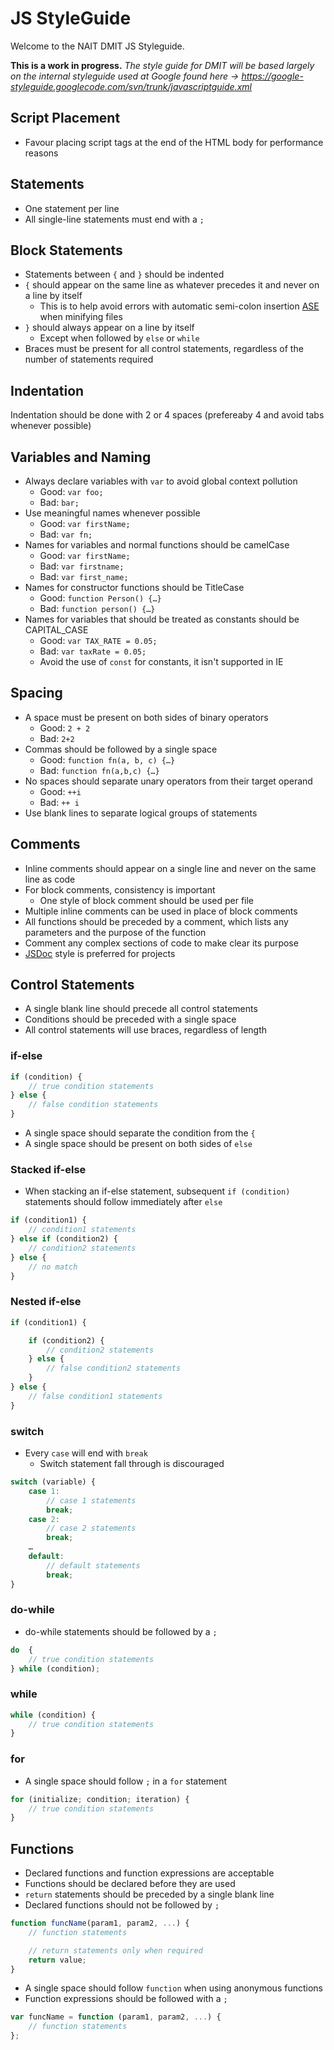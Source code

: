 JS StyleGuide
==============

Welcome to the NAIT DMIT JS Styleguide.

**This is a work in progress.**  *The style guide for DMIT will be based largely on the internal styleguide used at Google found here -> https://google-styleguide.googlecode.com/svn/trunk/javascriptguide.xml*

## Script Placement

* Favour placing script tags at the end of the HTML body for performance reasons

## Statements
* One statement per line
* All single-line statements must end with a `;`

## Block Statements

* Statements between `{` and `}` should be indented
* `{` should appear on the same line as whatever precedes it and never on a line by itself
    * This is to help avoid errors with automatic semi-colon insertion [ASE](http://es5.github.io/#x7.9 "ASE") when minifying files
* `}` should always appear on a line by itself
    * Except when followed by `else` or `while`
* Braces must be present for all control statements, regardless of the number of statements required

## Indentation

Indentation should be done with 2 or 4 spaces (prefereaby 4 and avoid tabs whenever possible)

## Variables and Naming

* Always declare variables with `var` to avoid global context pollution
    * Good: `var foo;`
    * Bad: `bar;`
* Use meaningful names whenever possible
    * Good: `var firstName;`
    * Bad: `var fn;`
* Names for variables and normal functions should be camelCase
    * Good: `var firstName;`
    * Bad: `var firstname;`
    * Bad: `var first_name;`
* Names for constructor functions should be TitleCase
    * Good: `function Person() {…}`
    * Bad: `function person() {…}`
* Names for variables that should be treated as constants should be CAPITAL_CASE
    * Good: `var TAX_RATE = 0.05;`
    * Bad: `var taxRate = 0.05;`
    * Avoid the use of `const` for constants, it isn't supported in IE

## Spacing

* A space must be present on both sides of binary operators
    * Good: `2 + 2`
    * Bad: `2+2`
* Commas should be followed by a single space
    * Good: `function fn(a, b, c) {…}`
    * Bad: `function fn(a,b,c) {…}`
* No spaces should separate unary operators from their target operand
    * Good: `++i`
    * Bad: `++ i`
* Use blank lines to separate logical groups of statements

## Comments

* Inline comments should appear on a single line and never on the same line as code
* For block comments, consistency is important
    * One style of block comment should be used per file
* Multiple inline comments can be used in place of block comments
* All functions should be preceded by a comment, which lists any parameters and the purpose of the function
* Comment any complex sections of code to make clear its purpose
* [JSDoc](http://jsdoc.org "JSDoc") style is preferred for projects

## Control Statements

* A single blank line should precede all control statements
* Conditions should be preceded with a single space
* All control statements will use braces, regardless of length

### if-else

```js
if (condition) {
    // true condition statements
} else {
    // false condition statements
}
```

* A single space should separate the condition from the `{`
* A single space should be present on both sides of `else`

### Stacked if-else

* When stacking an if-else statement, subsequent `if (condition)` statements should follow immediately after `else`

```js
if (condition1) {
    // condition1 statements
} else if (condition2) {
    // condition2 statements
} else {
    // no match
}
```

### Nested if-else

```js
if (condition1) {

    if (condition2) {
        // condition2 statements
    } else {
        // false condition2 statements
    }
} else {
    // false condition1 statements
}
```

### switch

* Every `case` will end with `break`
    * Switch statement fall through is discouraged

```js
switch (variable) {
    case 1:
        // case 1 statements
        break;
    case 2:
        // case 2 statements
        break;
    …
    default:
        // default statements
        break;
}
```
### do-while

* do-while statements should be followed by a `;`

```js
do  {
    // true condition statements
} while (condition);
```

### while

```js
while (condition) {
    // true condition statements
}
```
### for

* A single space should follow `;` in a `for` statement

```js
for (initialize; condition; iteration) {
    // true condition statements
}
```

## Functions

* Declared functions and function expressions are acceptable
* Functions should be declared before they are used
* `return` statements should be preceded by a single blank line
* Declared functions should not be followed by `;`

```js
function funcName(param1, param2, ...) {
    // function statements

    // return statements only when required
    return value;
}
```

* A single space should follow `function` when using anonymous functions
* Function expressions should be followed with a `;`

```js
var funcName = function (param1, param2, ...) {
    // function statements
};
```